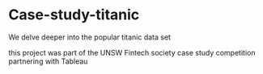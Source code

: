 # Case-study-titanic
We delve deeper into the popular titanic data set

this project was part of the UNSW Fintech society case study competition partnering with Tableau
